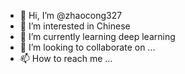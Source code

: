 - 👋 Hi, I’m @zhaocong327
- 👀 I’m interested in Chinese 
- 🌱 I’m currently learning deep learning 
- 💞️ I’m looking to collaborate on ...
- 📫 How to reach me ...

<!---
zhaocong327/zhaocong327 is a ✨ special ✨ repository because its `README.md` (this file) appears on your GitHub profile.
You can click the Preview link to take a look at your changes.
--->
